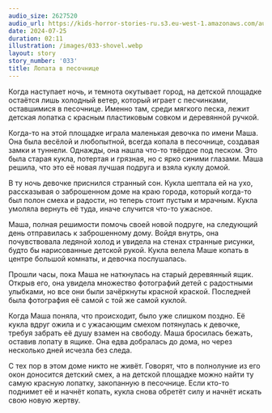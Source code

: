 ```yaml
---
audio_size: 2627520
audio_url: https://kids-horror-stories-ru.s3.eu-west-1.amazonaws.com/audio/033-shovel.mp3
date: 2024-07-25
duration: 02:11
illustration: /images/033-shovel.webp
layout: story
story_number: '033'
title: Лопата в песочнице
---
```


Когда наступает ночь, и темнота окутывает город, на детской площадке остаётся лишь холодный ветер, который играет с песчинками, оставшимися в песочнице. Именно там, среди мягкого песка, лежит детская лопатка с красным пластиковым совком и деревянной ручкой.

Когда-то на этой площадке играла маленькая девочка по имени Маша. Она была весёлой и любопытной, всегда копала в песочнице, создавая замки и туннели. Однажды, она нашла что-то твёрдое под песком. Это была старая кукла, потертая и грязная, но с ярко синими глазами. Маша решила, что это её новая лучшая подруга и взяла куклу домой.

В ту ночь девочке приснился странный сон. Кукла шептала ей на ухо, рассказывая о заброшенном доме на краю города, который когда-то был полон смеха и радости, но теперь стоит пустым и мрачным. Кукла умоляла вернуть её туда, иначе случится что-то ужасное.

Маша, полная решимости помочь своей новой подруге, на следующий день отправилась к заброшенному дому. Войдя внутрь, она почувствовала ледяной холод и увидела на стенах странные рисунки, будто бы нарисованные детской рукой. Кукла велела Маше копать в центре большой комнаты, и девочка послушалась.

Прошли часы, пока Маша не наткнулась на старый деревянный ящик. Открыв его, она увидела множество фотографий детей с радостными улыбками, но все они были зачёркнуты красной краской. Последней была фотография её самой с той же самой куклой.

Когда Маша поняла, что происходит, было уже слишком поздно. Её кукла вдруг ожила и с ужасающим смехом потянулась к девочке, требуя забрать её душу взамен на свободу. Маша бросилась бежать, оставив лопату в ящике. Она едва добралась до дома, но через несколько дней исчезла без следа.

С тех пор в этом доме никто не живёт. Говорят, что в полнолуние из его окон доносится детский смех, а на детской площадке можно найти ту самую красную лопатку, закопанную в песочнице. Если кто-то поднимет её и начнёт копать, кукла снова обретёт силу и начнёт искать свою новую жертву.